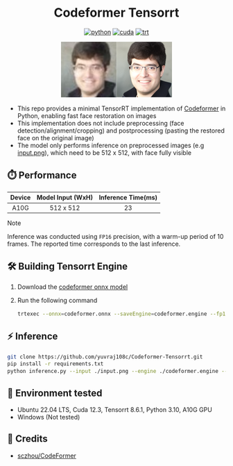 <div align="center">

# Codeformer Tensorrt

[![python](https://img.shields.io/badge/python-3.10.12-green)](https://www.python.org/downloads/release/python-31012/)
[![cuda](https://img.shields.io/badge/cuda-12.3-green)](https://developer.nvidia.com/cuda-downloads)
[![trt](https://img.shields.io/badge/TRT-8.6-green)](https://developer.nvidia.com/tensorrt)

</div>

<p align="center">
  <img src="demo.png" height="128" />
</p>

- This repo provides a minimal TensorRT implementation of [Codeformer](https://github.com/sczhou/CodeFormer) in Python, enabling fast face restoration on images
- This implementation does not include preprocessing (face detection/alignment/cropping) and postprocessing (pasting the restored face on the original image)
- The model only performs inference on preprocessed images (e.g [input.png](./input.png)), which need to be 512 x 512, with face fully visible

## ⏱️ Performance

| Device | Model Input (WxH) | Inference Time(ms) |
| :----: | :---------------: | :----------------: |
|  A10G  |     512 x 512     |         23         |

> [!NOTE]
> Inference was conducted using `FP16` precision, with a warm-up period of 10 frames. The reported time corresponds to the last inference.

## 🛠️ Building Tensorrt Engine

1. Download the [codeformer onnx model](https://huggingface.co/yuvraj108c/codeformer-onnx/tree/main)
2. Run the following command

   ```bash
   trtexec --onnx=codeformer.onnx --saveEngine=codeformer.engine --fp16
   ```

## ⚡ Inference

```bash
git clone https://github.com/yuvraj108c/Codeformer-Tensorrt.git
pip install -r requirements.txt
python inference.py --input ./input.png --engine ./codeformer.engine --output ./output.png
```

## 🤖 Environment tested

- Ubuntu 22.04 LTS, Cuda 12.3, Tensorrt 8.6.1, Python 3.10, A10G GPU
- Windows (Not tested)

## 👏 Credits

- [sczhou/CodeFormer](https://github.com/sczhou/CodeFormer)
